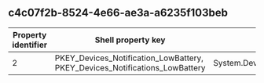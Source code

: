 ## c4c07f2b-8524-4e66-ae3a-a6235f103beb

Property identifier | Shell property key | Shell name | Alias
--- | --- | --- | ---
2 | PKEY_Devices_Notification_LowBattery, PKEY_Devices_Notifications_LowBattery | System.Devices.Notifications.LowBattery | 

